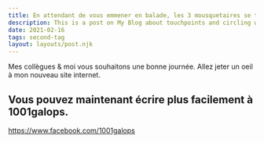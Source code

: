 ```yaml
---
title: En attendant de vous emmener en balade, les 3 mousquetaires se tiennent au chaud près du foin. 🐴🐴🐴
description: This is a post on My Blog about touchpoints and circling wagons.
date: 2021-02-16
tags: second-tag
layout: layouts/post.njk
---
```

Mes collègues & moi vous souhaitons une bonne journée.
Allez jeter un oeil à mon nouveau site internet.

## Vous pouvez maintenant écrire plus facilement à 1001galops.

https://www.facebook.com/1001galops
